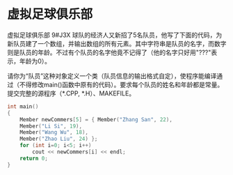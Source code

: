 # 虚拟足球俱乐部

虚拟足球俱乐部 9#J3X 球队的经济人又新招了5名队员，他写了下面的代码，为新队员建了一个数组，并输出数组的所有元素。其中字符串是队员的名字，而数字则是队员的年龄。不过有个队员的名字他竟不记得了（他的名字只好用"???"表示，年龄为0）。

请你为“队员”这种对象定义一个类（队员信息的输出格式自定），使程序能编译通过（不得修改main()函数中原有的代码）。要求每个队员的姓名和年龄都是常量。提交完整的源程序（*.CPP, *.H）、MAKEFILE。

```c++
int main()
{
    Member newCommers[5] = { Member("Zhang San", 22),
    Member("Li Si", 19),
    Member("Wang Wu", 18),
    Member("Zhao Liu", 24) };
    for (int i=0; i<5; i++)
        cout << newCommers[i] << endl;
    return 0;
}
```
